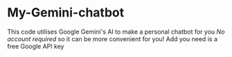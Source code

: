 # My-Gemini-chatbot
This code utilises Google Gemini's AI to make a personal chatbot for you *No account required* so it can be more convenient for you! Add you need is a free Google API key
